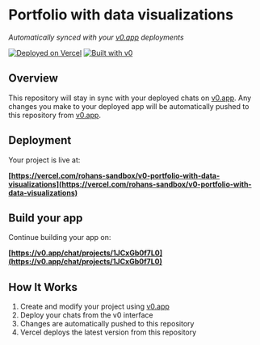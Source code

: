 # Portfolio with data visualizations

*Automatically synced with your [v0.app](https://v0.app) deployments*

[![Deployed on Vercel](https://img.shields.io/badge/Deployed%20on-Vercel-black?style=for-the-badge&logo=vercel)](https://vercel.com/rohans-sandbox/v0-portfolio-with-data-visualizations)
[![Built with v0](https://img.shields.io/badge/Built%20with-v0.app-black?style=for-the-badge)](https://v0.app/chat/projects/1JCxGb0f7L0)

## Overview

This repository will stay in sync with your deployed chats on [v0.app](https://v0.app).
Any changes you make to your deployed app will be automatically pushed to this repository from [v0.app](https://v0.app).

## Deployment

Your project is live at:

**[https://vercel.com/rohans-sandbox/v0-portfolio-with-data-visualizations](https://vercel.com/rohans-sandbox/v0-portfolio-with-data-visualizations)**

## Build your app

Continue building your app on:

**[https://v0.app/chat/projects/1JCxGb0f7L0](https://v0.app/chat/projects/1JCxGb0f7L0)**

## How It Works

1. Create and modify your project using [v0.app](https://v0.app)
2. Deploy your chats from the v0 interface
3. Changes are automatically pushed to this repository
4. Vercel deploys the latest version from this repository